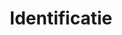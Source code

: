 ---
title: "Identificatie"
meta_title: ""
description: ""
draft: false

# Services
services:
  - title: "Identificatie"
    incentive: "Efficiënt nieuwe klanten onboarden"
    content: "U kunt het inschrijvingsproces van nieuwe klanten volledig automatiseren en digitaliseren. Leer uw klanten binnen enkele minuten kennen en creëer de ultieme eerste indruk.<br> U kunt het inschrijvingsproces van nieuwe klanten volledig automatiseren en digitaliseren. Leer uw klanten binnen enkele minuten kennen en creëer de ultieme eerste indruk."
    image: "/images/identification.png"

# Characteristics
characteristics:
  - title: "Eenvoudige \"Know Your Customer\""
    text: "Identificeer nieuwe klanten met slechts één klik. Door minder tijd te besteden aan het invullen van formulieren of scannen van ID-documenten, creëert u een goede eerste indruk en is de kans kleiner dat mensen afhaken bij het worden van uw klant."
    icon: "images/customer-check.png"

  - title: "Hogere conversieratio's"
    text: "Verlaag de kosten voor klantenwerving door succesvol meer gebruikers aan boord te krijgen. Met Vidua kan het onboardingproces leiden tot wel 30% hogere conversieratio's!"
    icon: "images/lower-costs.png"

  - title: "Voorkom fraude"
    text: "Laat klanten binnen en houd fraudeurs buiten. Vidua biedt betrouwbare klantinformatie en identiteitsverificatie, in overeenstemming met de EU-regelgeving en branchenormen."
    icon: "images/no-fraud.png"

  - title: "Voldoe aan wettelijke verplichtingen"
    text: "Vidua biedt identificatiediensten op het hoogste niveau van zekerheid en voldoet aan EU-regelgeving en branchenormen. Neem nieuwe klanten aan terwijl u voldoet aan wettelijke vereisten - snel en veilig."
    icon: "images/verified.png"

---